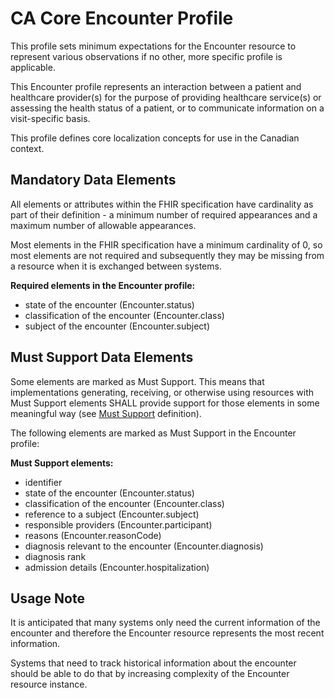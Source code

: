 # CA Core Encounter Profile
This profile sets minimum expectations for the Encounter resource to represent various observations if no other, more specific profile is applicable. 

This Encounter profile represents an interaction between a patient and healthcare provider(s) for the purpose of providing healthcare service(s) or assessing the health status of a patient, or to communicate information on a visit-specific basis.

This profile defines core localization concepts for use in the Canadian context.

## Mandatory Data Elements
All elements or attributes within the FHIR specification have cardinality as part of their definition - a minimum number of required appearances and a maximum number of allowable appearances.

Most elements in the FHIR specification have a minimum cardinality of 0, so most elements are not required and subsequently they may be missing from a resource when it is exchanged between systems.

**Required elements in the Encounter profile:**
* state of the encounter (Encounter.status)
* classification of the encounter (Encounter.class)
* subject of the encounter (Encounter.subject)

## Must Support Data Elements
Some elements are marked as Must Support. This means that implementations generating, receiving, or otherwise using resources with Must Support elements SHALL provide support for those elements in some meaningful way (see [Must Support](https://build.fhir.org/ig/scratch-fhir-profiles/CA-Core/general-guidance.html#cardinality-and-mustsupport-definitions) definition).

The following elements are marked as Must Support in the Encounter profile:

**Must Support elements:**
* identifier
* state of the encounter (Encounter.status)
* classification of the encounter (Encounter.class)
* reference to a subject (Encounter.subject)
* responsible providers (Encounter.participant)
* reasons (Encounter.reasonCode)
* diagnosis relevant to the encounter (Encounter.diagnosis)
* diagnosis rank
* admission details (Encounter.hospitalization)

## Usage Note
It is anticipated that many systems only need the current information of the encounter and therefore the Encounter resource represents the most recent information. 

Systems that need to track historical information about the encounter should be able to do that by increasing complexity of the Encounter resource instance.

